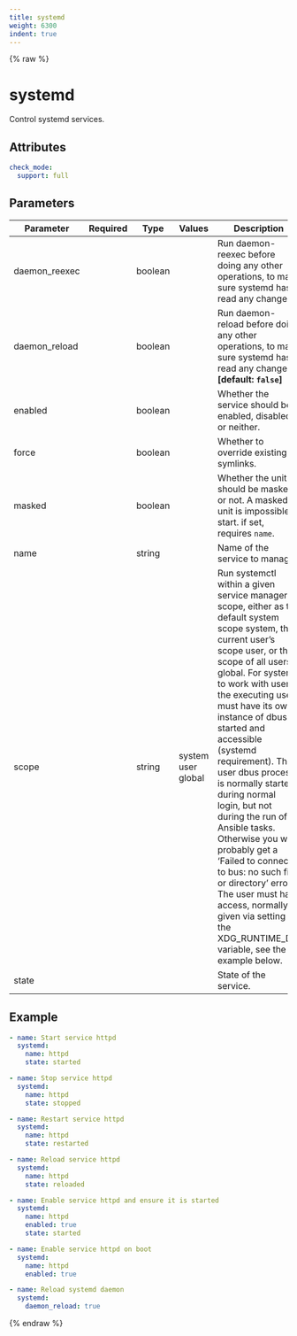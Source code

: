 ```yaml
---
title: systemd
weight: 6300
indent: true
---
```


{% raw %}
# systemd

Control systemd services.

## Attributes

```yaml
check_mode:
  support: full
```

## Parameters

| Parameter     | Required | Type    | Values                   | Description                                                                                                                                                                                                                                                                                                                                                                                                                                                                                                                                                                                                          |
|---------------|----------|---------|--------------------------|----------------------------------------------------------------------------------------------------------------------------------------------------------------------------------------------------------------------------------------------------------------------------------------------------------------------------------------------------------------------------------------------------------------------------------------------------------------------------------------------------------------------------------------------------------------------------------------------------------------------|
| daemon_reexec |          | boolean |                          | Run daemon-reexec before doing any other operations, to make sure systemd has read any changes.                                                                                                                                                                                                                                                                                                                                                                                                                                                                                                                      |
| daemon_reload |          | boolean |                          | Run daemon-reload before doing any other operations, to make sure systemd has read any changes. **[default: `false`]**                                                                                                                                                                                                                                                                                                                                                                                                                                                                                               |
| enabled       |          | boolean |                          | Whether the service should be enabled, disabled, or neither.                                                                                                                                                                                                                                                                                                                                                                                                                                                                                                                                                         |
| force         |          | boolean |                          | Whether to override existing symlinks.                                                                                                                                                                                                                                                                                                                                                                                                                                                                                                                                                                               |
| masked        |          | boolean |                          | Whether the unit should be masked or not. A masked unit is impossible to start. if set, requires `name`.                                                                                                                                                                                                                                                                                                                                                                                                                                                                                                             |
| name          |          | string  |                          | Name of the service to manage.                                                                                                                                                                                                                                                                                                                                                                                                                                                                                                                                                                                       |
| scope         |          | string  | system<br>user<br>global | Run systemctl within a given service manager scope, either as the default system scope system, the current user’s scope user, or the scope of all users global. For systemd to work with user, the executing user must have its own instance of dbus started and accessible (systemd requirement). The user dbus process is normally started during normal login, but not during the run of Ansible tasks. Otherwise you will probably get a ‘Failed to connect to bus: no such file or directory’ error. The user must have access, normally given via setting the XDG_RUNTIME_DIR variable, see the example below. |
| state         |          |         |                          | State of the service.                                                                                                                                                                                                                                                                                                                                                                                                                                                                                                                                                                                                |

## Example

```yaml
- name: Start service httpd
  systemd:
    name: httpd
    state: started

- name: Stop service httpd
  systemd:
    name: httpd
    state: stopped

- name: Restart service httpd
  systemd:
    name: httpd
    state: restarted

- name: Reload service httpd
  systemd:
    name: httpd
    state: reloaded

- name: Enable service httpd and ensure it is started
  systemd:
    name: httpd
    enabled: true
    state: started

- name: Enable service httpd on boot
  systemd:
    name: httpd
    enabled: true

- name: Reload systemd daemon
  systemd:
    daemon_reload: true
```

{% endraw %}